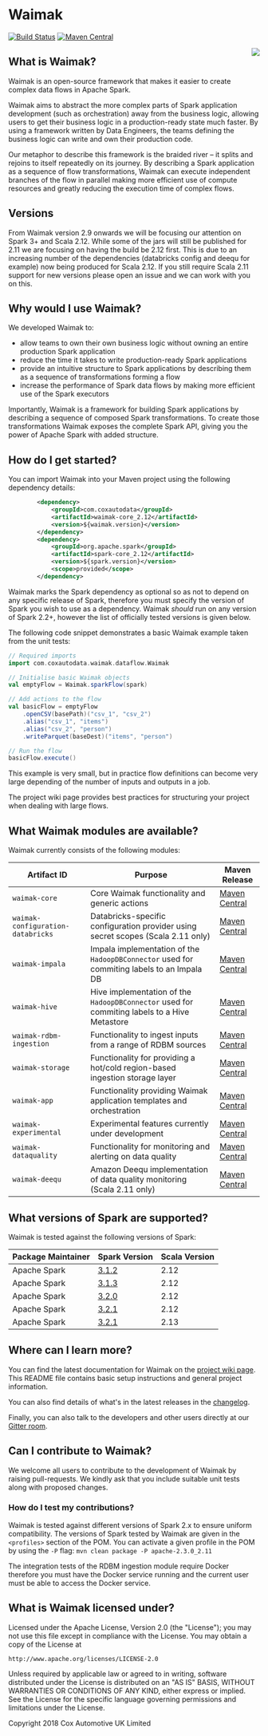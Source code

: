 # Waimak

[![Build Status](https://dev.azure.com/coxautodata/Open%20Source/_apis/build/status/CoxAutomotiveDataSolutions.waimak?branchName=develop)](https://dev.azure.com/coxautodata/Open%20Source/_build/latest?definitionId=7&branchName=develop)
[![Maven Central](https://img.shields.io/maven-central/v/com.coxautodata/waimak-core_2.12.svg)](https://search.maven.org/search?q=g:com.coxautodata%20AND%20a:waimak*)
<!-- [![Coverage Status](https://img.shields.io/codecov/c/github/CoxAutomotiveDataSolutions/waimak/develop.svg)](https://codecov.io/gh/CoxAutomotiveDataSolutions/waimak/branch/develop) [![Join the chat at https://gitter.im/waimak-framework/users](https://badges.gitter.im/waimak-framework/users.svg)](https://gitter.im/waimak-framework/users?utm_source=badge&utm_medium=badge&utm_campaign=pr-badge&utm_content=badge)
 -->
<img align="right" src="./images/waimak.svg">

## What is Waimak?

Waimak is an open-source framework that makes it easier to create complex data flows in Apache Spark.

Waimak aims to abstract the more complex parts of Spark application development (such as orchestration) away from the business logic, allowing users to get their business logic in a production-ready state much faster. By using a framework written by Data Engineers, the teams defining the business logic can write and own their production code.

Our metaphor to describe this framework is the braided river – it splits and rejoins to itself repeatedly on its journey. By describing a Spark application as a sequence of flow transformations, Waimak can execute independent branches of the flow in parallel making more efficient use of compute resources and greatly reducing the execution time of complex flows.

## Versions

From Waimak version 2.9 onwards we will be focusing our attention on Spark 3+ and Scala 2.12. While some of the jars will still be published for 2.11 we are focusing on having the build be 2.12 first.
This is due to an increasing number of the dependencies (databricks config and deequ for example) now being produced for Scala 2.12. If you still require Scala 2.11 support for new versions please open an issue and we can work with you on this.

## Why would I use Waimak?
We developed Waimak to:
* allow teams to own their own business logic without owning an entire production Spark application
* reduce the time it takes to write production-ready Spark applications
* provide an intuitive structure to Spark applications by describing them as a sequence of transformations forming a flow
* increase the performance of Spark data flows by making more efficient use of the Spark executors

Importantly, Waimak is a framework for building Spark applications by describing a sequence of composed Spark transformations. To create those transformations Waimak exposes the complete Spark API, giving you the power of Apache Spark with added structure.

## How do I get started?

You can import Waimak into your Maven project using the following dependency details:

```xml
        <dependency>
            <groupId>com.coxautodata</groupId>
            <artifactId>waimak-core_2.12</artifactId>
            <version>${waimak.version}</version>
        </dependency>
        <dependency>
            <groupId>org.apache.spark</groupId>
            <artifactId>spark-core_2.12</artifactId>
            <version>${spark.version}</version>
            <scope>provided</scope>
        </dependency>
```

Waimak marks the Spark dependency as optional so as not to depend on any specific release of Spark, therefore you must specify the version of Spark you wish to use as a dependency. Waimak _should_ run on any version of Spark 2.2+, however the list of officially tested versions is given below.

The following code snippet demonstrates a basic Waimak example taken from the unit tests:

```scala
// Required imports
import com.coxautodata.waimak.dataflow.Waimak

// Initialise basic Waimak objects
val emptyFlow = Waimak.sparkFlow(spark)

// Add actions to the flow
val basicFlow = emptyFlow
    .openCSV(basePath)("csv_1", "csv_2")
    .alias("csv_1", "items")
    .alias("csv_2", "person")
    .writeParquet(baseDest)("items", "person")

// Run the flow
basicFlow.execute()
```

This example is very small, but in practice flow definitions can become very large depending of the number of inputs and outputs in a job.

The project wiki page provides best practices for structuring your project when dealing with large flows.

## What Waimak modules are available?

Waimak currently consists of the following modules:

Artifact ID | Purpose | Maven Release
----------- | ------- | -------------
`waimak-core` | Core Waimak functionality and generic actions | [Maven Central](https://search.maven.org/search?q=g:com.coxautodata%20AND%20a:waimak-core*) 
`waimak-configuration-databricks` | Databricks-specific configuration provider using secret scopes (Scala 2.11 only) | [Maven Central](https://search.maven.org/search?q=g:com.coxautodata%20AND%20a:waimak-configuration-databricks*)
`waimak-impala` | Impala implementation of the `HadoopDBConnector` used for commiting labels to an Impala DB | [Maven Central](https://search.maven.org/search?q=g:com.coxautodata%20AND%20a:waimak-impala*)
`waimak-hive` | Hive implementation of the `HadoopDBConnector` used for commiting labels to a Hive Metastore | [Maven Central](https://search.maven.org/search?q=g:com.coxautodata%20AND%20a:waimak-hive*)
`waimak-rdbm-ingestion` | Functionality to ingest inputs from a range of RDBM sources | [Maven Central](https://search.maven.org/search?q=g:com.coxautodata%20AND%20a:waimak-rdbm-ingestion*)
`waimak-storage` | Functionality for providing a hot/cold region-based ingestion storage layer | [Maven Central](https://search.maven.org/search?q=g:com.coxautodata%20AND%20a:waimak-storage*)
`waimak-app` | Functionality providing Waimak application templates and orchestration | [Maven Central](https://search.maven.org/search?q=g:com.coxautodata%20AND%20a:waimak-app*)
`waimak-experimental` | Experimental features currently under development | [Maven Central](https://search.maven.org/search?q=g:com.coxautodata%20AND%20a:waimak-experimental*)
`waimak-dataquality` | Functionality for monitoring and alerting on data quality | [Maven Central](https://search.maven.org/search?q=g:com.coxautodata%20AND%20a:waimak-dataquality*)
`waimak-deequ` | Amazon Deequ implementation of data quality monitoring (Scala 2.11 only) | [Maven Central](https://search.maven.org/search?q=g:com.coxautodata%20AND%20a:waimak-deequ*)

## What versions of Spark are supported?

Waimak is tested against the following versions of Spark:

Package Maintainer | Spark Version | Scala Version
------------------ | ------------- | -------------
Apache Spark | [3.1.2](https://spark.apache.org/releases/spark-release-3-1-2.html) | 2.12
Apache Spark | [3.1.3](https://spark.apache.org/releases/spark-release-3-1-3.html) | 2.12
Apache Spark | [3.2.0](https://spark.apache.org/releases/spark-release-3-2-0.html) | 2.12
Apache Spark | [3.2.1](https://spark.apache.org/releases/spark-release-3-2-1.html) | 2.12
Apache Spark | [3.2.1](https://spark.apache.org/releases/spark-release-3-2-1.html) | 2.13

## Where can I learn more?

You can find the latest documentation for Waimak on the [project wiki page](https://github.com/CoxAutomotiveDataSolutions/waimak/wiki). This README file contains basic setup instructions and general project information.

You can also find details of what's in the latest releases in the [changelog](CHANGELOG.md).

Finally, you can also talk to the developers and other users directly at our [Gitter room](https://gitter.im/waimak-framework/users).

## Can I contribute to Waimak?

We welcome all users to contribute to the development of Waimak by raising pull-requests. We kindly ask that you include suitable unit tests along with proposed changes.

### How do I test my contributions?

Waimak is tested against different versions of Spark 2.x to ensure uniform compatibility. The versions of Spark tested by Waimak are given in the `<profiles>` section of the POM. You can activate a given profile in the POM by using the `-P` flag: `mvn clean package -P apache-2.3.0_2.11`

The integration tests of the RDBM ingestion module require Docker therefore you must have the Docker service running and the current user must be able to access the Docker service.

## What is Waimak licensed under?

Licensed under the Apache License, Version 2.0 (the "License");
you may not use this file except in compliance with the License.
You may obtain a copy of the License at

    http://www.apache.org/licenses/LICENSE-2.0

Unless required by applicable law or agreed to in writing, software
distributed under the License is distributed on an "AS IS" BASIS,
WITHOUT WARRANTIES OR CONDITIONS OF ANY KIND, either express or implied.
See the License for the specific language governing permissions and
limitations under the License.

Copyright 2018 Cox Automotive UK Limited
